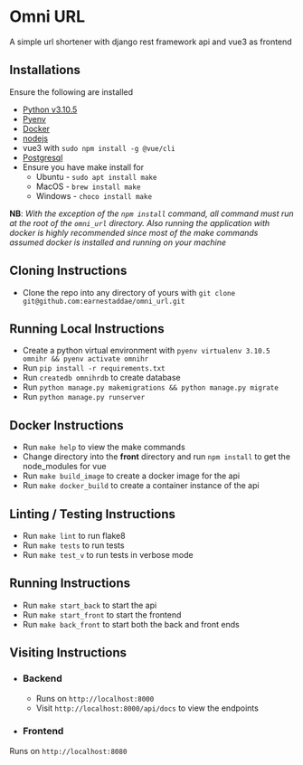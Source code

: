 # Omni URL 
A simple url shortener with django rest framework api and vue3 as frontend


## Installations
Ensure the following are installed
- [Python v3.10.5](https://www.python.org/downloads/) 
- [Pyenv](https://github.com/pyenv/pyenv)
- [Docker](https://www.docker.com/)
- [nodejs](https://nodejs.org/en/download/)
- vue3 with `sudo npm install -g @vue/cli`
- [Postgresql](https://www.postgresql.org/download/)
- Ensure you have make install for 
    - Ubuntu - `sudo apt install make`
    - MacOS - `brew install make`
    - Windows - `choco install make`

**NB**: _With the exception of the `npm install` command, all command must run at the root of the `omni_url` directory. Also running the application with docker is highly recommended since most of the make commands assumed docker is installed and running on your machine_

## Cloning Instructions
- Clone the repo into any directory of yours with `git clone git@github.com:earnestaddae/omni_url.git`

## Running Local Instructions
- Create a python virtual environment with `pyenv virtualenv 3.10.5 omnihr && pyenv activate omnihr`
- Run `pip install -r requirements.txt`
- Run `createdb omnihrdb` to create database
- Run `python manage.py makemigrations && python manage.py migrate`
- Run `python manage.py runserver`

## Docker Instructions
- Run `make help` to view the make commands
- Change directory into the **front** directory and run `npm install` to get the node_modules for vue
- Run `make build_image` to create a docker image for the api
- Run `make docker_build` to create a container instance of the api

## Linting / Testing Instructions
- Run `make lint` to run flake8
- Run `make tests` to run tests 
- Run `make test_v` to run tests in verbose mode

## Running Instructions 
- Run `make start_back` to start the api 
- Run  `make start_front` to start the frontend
- Run  `make back_front` to start both the back and front ends

## Visiting Instructions
- ### Backend
    - Runs on `http://localhost:8000`
    - Visit `http://localhost:8000/api/docs` to view the endpoints
- ### Frontend 
Runs on `http://localhost:8080`


